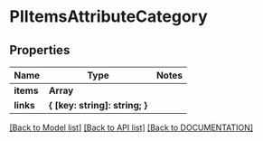 # PIItemsAttributeCategory

## Properties
Name | Type | Notes
------------ | ------------- | -------------
**items** | **Array<PIAttributeCategory>**
**links** | **{ [key: string]: string; }**

[[Back to Model list]](../../DOCUMENTATION.md#documentation-for-models) [[Back to API list]](../../DOCUMENTATION.md#documentation-for-api-endpoints) [[Back to DOCUMENTATION]](../../DOCUMENTATION.md)
